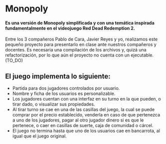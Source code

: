 # Monopoly

#### Es una versión de Monopoly simplificada y con una temática inspirada fundamentalmente en el videojuego Red Dead Redemption 2.

Entre los 3 compañeros Pablo de Cara, Javier Reyes y yo, realizamos este pequeño proyecto para presentarlo en clase ante nuestros compañeros y docentes.
Es necesaria una compilación de los archivos y, quizá una refactorización, por lo que aún el proyecto no cuenta con un ejecutable. (TO_DO)

## El juego implementa lo siguiente:
  - Partida para dos jugadores controlados por usuario.
  - Nombre y ficha de los usuarios es personalizable.
  - Los jugadores cuentan con una interfaz en su turno en la que pueden, o tirar dado, o visualizar sus propiedades.
  - Al tirar turno se cae en una de las casillas del juego, la cual se puede comprar por el precio establecido, venderla en caso de que pertenezca a uno de los jugadores, pagar al otro jugador dinero si es que le pertenece, o caer en casillas de suerte, caja de comunidad o cárcel.
  - El juego no termina hasta que uno de los usuarios cae en bancarrota, al igual que el juego original.
#
